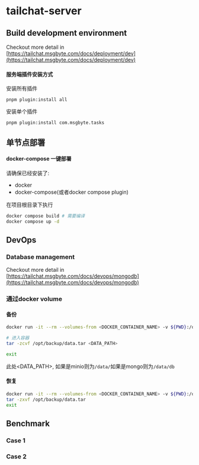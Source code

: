 # tailchat-server

## Build development environment

Checkout more detail in [https://tailchat.msgbyte.com/docs/deployment/dev](https://tailchat.msgbyte.com/docs/deployment/dev)

#### 服务端插件安装方式

安装所有插件
```
pnpm plugin:install all
```

安装单个插件
```
pnpm plugin:install com.msgbyte.tasks
```

## 单节点部署

#### docker-compose 一键部署

请确保已经安装了:
- docker
- docker-compose(或者docker compose plugin)


在项目根目录下执行
```bash
docker compose build # 需要编译
docker compose up -d
```

## DevOps

### Database management

Checkout more detail in [https://tailchat.msgbyte.com/docs/devops/mongodb](https://tailchat.msgbyte.com/docs/devops/mongodb)

### 通过docker volume

#### 备份
```bash
docker run -it --rm --volumes-from <DOCKER_CONTAINER_NAME> -v ${PWD}:/opt/backup --name export busybox sh

# 进入容器
tar -zcvf /opt/backup/data.tar <DATA_PATH>

exit
```
此处<DATA_PATH>, 如果是minio则为`/data/`如果是mongo则为`/data/db`

#### 恢复
```bash
docker run -it --rm --volumes-from <DOCKER_CONTAINER_NAME> -v ${PWD}:/opt/backup --name importer busybox sh
tar -zxvf /opt/backup/data.tar
exit
```


## Benchmark

### Case 1
<!--
部署环境
```
hash: 4771a830b0787280d53935948c99c340c81de977
env: development
cpu: i7-8700K
memory: 32G
节点数: 1
测试终端: tailchat-cli
测试脚本: bench --time 60 --num 10000 "chat.message.sendMessage" '{"converseId": "61fa58845aff4f8a3e68ccf3", "groupId": "61fa58845aff4f8a3e68ccf4", "content": "123"}'

备注:
- 使用`Redis`作为消息中转中心, `Redis`部署在局域网的nas上
- 使用一个真实账户作为消息推送的接收方
```

```
Benchmark result:

  3,845 requests in 1m, 0 error

  Requests/sec: 64

  Latency:
    Avg:       15ms
    Min:        9ms
    Max:       91ms
```
-->
### Case 2

<!-- TODO -->
